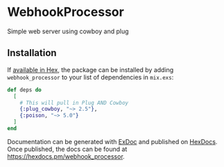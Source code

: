 # WebhookProcessor

Simple web server using cowboy and plug

## Installation

If [available in Hex](https://hex.pm/docs/publish), the package can be installed
by adding `webhook_processor` to your list of dependencies in `mix.exs`:

```elixir
def deps do
  [
    # This will pull in Plug AND Cowboy
    {:plug_cowboy, "~> 2.5"},
    {:poison, "~> 5.0"}
  ] 
end
```

Documentation can be generated with [ExDoc](https://github.com/elixir-lang/ex_doc)
and published on [HexDocs](https://hexdocs.pm). Once published, the docs can
be found at <https://hexdocs.pm/webhook_processor>.

